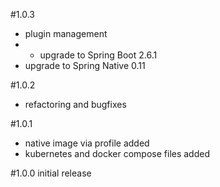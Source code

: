 #1.0.3
- plugin management
- - upgrade to Spring Boot 2.6.1
- upgrade to Spring Native 0.11

#1.0.2
- refactoring and bugfixes

#1.0.1
- native image via profile added
- kubernetes and docker compose files added

#1.0.0
initial release